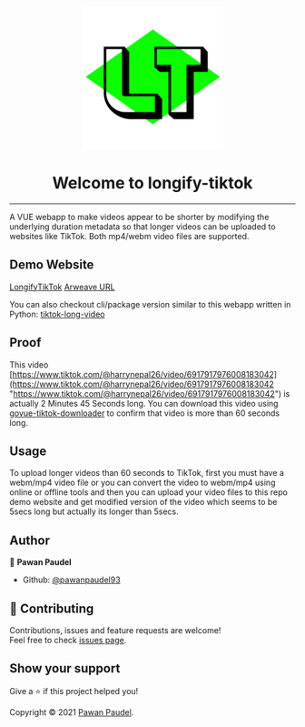 <p align="center"><img src="https://raw.githubusercontent.com/pawanpaudel93/longify-tiktok/main/src/assets/logo.png" alt="original" width="250" height="250"></p>

<h1 align="center">Welcome to longify-tiktok</h1>
<hr/>

A VUE webapp to make videos appear to be shorter by modifying the underlying duration metadata so that longer videos can be uploaded to websites like TikTok. Both mp4/webm video files are supported.

## Demo Website
[LongifyTikTok](https://longifytiktok.herokuapp.com/ "LongifyTikTok")
[Arweave URL](https://arweave.net/ujSwhIcUGFan1faeSCxQmkVu40EU2W8WE0Ze2DxUwAo)

You can also checkout cli/package version similar to this webapp written in Python: [tiktok-long-video](https://github.com/pawanpaudel93/tiktok-long-video "tiktok-long-video")

## Proof

  This video [https://www.tiktok.com/@harrynepal26/video/6917917976008183042](https://www.tiktok.com/@harrynepal26/video/6917917976008183042 "https://www.tiktok.com/@harrynepal26/video/6917917976008183042") is actually 2 Minutes 45 Seconds long.
  You can download this video using [govue-tiktok-downloader](https://github.com/pawanpaudel93/govue-tiktok-downloader "govue-tiktok-downloader") to confirm that video is more than 60 seconds long.

## Usage

To upload longer videos than 60 seconds to TikTok, first you must have a webm/mp4 video file or you can convert the video to webm/mp4 using online or offline tools and then you can upload your video files to this repo demo website and get modified version of the video which seems to be 5secs long but actually its longer than 5secs.

## Author

👤 **Pawan Paudel**

* Github: [@pawanpaudel93](https://github.com/pawanpaudel93)

## 🤝 Contributing

Contributions, issues and feature requests are welcome!<br />Feel free to check [issues page](https://github.com/pawanpaudel93/longify-tiktok/issues). 

## Show your support

Give a ⭐️ if this project helped you!

Copyright © 2021 [Pawan Paudel](https://github.com/pawanpaudel93).<br />

